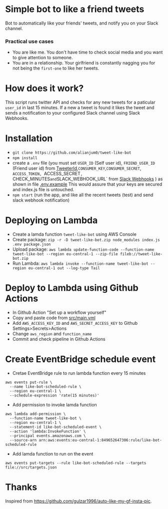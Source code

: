 # Simple bot to like a friend tweets

Bot to automatically like your friends' tweets, and notify you on your Slack channel.

### Practical use cases

 - You are like me. You don't have time to check social media and you want to give attention to someone.
 - You are in a relationship. Your girlfriend is constantly nagging you for not being the `first-one` to like her tweets.

How does it work?
================  

 This script runs twitter API and checks for any new tweets for a paticular `user_id` in last 15 minutes. If a new a tweet is found it likes the tweet and sends a notification to your configured Slack channel using Slack Webhooks.

Installation
===============

 - `git clone https://github.com/alianjum0/tweet-like-bot`
 - `npm install`
 - create a `.env` file (you must set `USER_ID` (Self user id), `FRIEND_USER_ID` (Friend user id) from [TweeterId](https://tweeterid.com),`CONSUMER_KEY`,`CONSUMER_SECRET`, `ACCESS_TOKEN, `ACCESS_SECRET`, `CHECK_MINUTES` and `SLACK_WEBHOOK_URL` from [Slack Webhooks](https://api.slack.com/incoming-webhooks) ) as shown in file [.env.example](/.env.example)
 This would assure that your keys are secured and index.js file is untouched.
 - `npm start` (run the app, and like all the recent tweets (test) and send slack webhook notification)

Deploying on Lambda
===================

 - Create a lamda function `tweet-like-bot` using AWS Console
 - Create package: `zip -r -D tweet-like-bot.zip node_modules index.js .env package.json`
 - Upload package: `aws lambda update-function-code --function-name tweet-like-bot --region eu-central-1 --zip-file fileb://tweet-like-bot.zip`
 - Run Lambda: `aws lambda invoke --function-name tweet-like-bot --region eu-central-1 out --log-type Tail`

Deploy to Lambda using Github Actions
======================================

 - In Github Action "Set up a workflow yourself"
 - Copy and paste code from [src/main.yml](/src/main.yml)
 - Add `AWS_ACCESS_KEY_ID` and `AWS_SECRET_ACCESS_KEY` to Github Settings>Secrets>Actions
 - Change `aws_region` and `function_name`
 - Commit and check pipeline in Github Actions

Create EventBridge schedule event
================================

 - Cretae EventBridge rule to run lambda function every 15 minutes
```
aws events put-rule \
  --name like-bot-scheduled-rule \
  --region eu-central-1 \
  --schedule-expression 'rate(15 minutes)'
```
 - Add permission to invoke lamda function
```
aws lambda add-permission \
  --function-name tweet-like-bot \
  --region eu-central-1 \
  --statement-id like-bot-scheduled-event \
  --action 'lambda:InvokeFunction' \
  --principal events.amazonaws.com \
  --source-arn arn:aws:events:eu-central-1:849652647306:rule/like-bot-scheduled-rule
```
 - Add lamda function to run on the event
```
aws events put-targets --rule like-bot-scheduled-rule --targets file://src/targets.json

```

 Thanks
=================

Inspired from https://github.com/gulzar1996/auto-like-my-gf-insta-pic.

